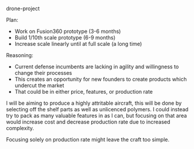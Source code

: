 drone-project

Plan:

- Work on Fusion360 prototype (3-6 months)
- Build 1/10th scale prototype (6-9 months)
- Increase scale linearly until at full scale (a long time)

Reasoning:

- Current defense incumbents are lacking in agility and willingness to change their processes
- This creates an opportunity for new founders to create products which undercut the market
- That could be in either price, features, or production rate

I will be aiming to produce a highly attritable aircraft, this will be done by selecting off the shelf parts as well as unlicenced polymers. I could instead try to pack as many valuable features in as I can, but focusing on that area would increase cost and decrease production rate due to increased complexity.

Focusing solely on production rate might leave the craft too simple.